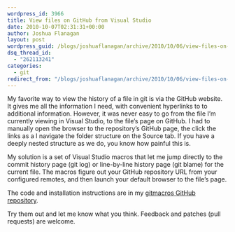 ```yaml
---
wordpress_id: 3966
title: View files on GitHub from Visual Studio
date: 2010-10-07T02:31:31+00:00
author: Joshua Flanagan
layout: post
wordpress_guid: /blogs/joshuaflanagan/archive/2010/10/06/view-files-on-github-from-visual-studio.aspx
dsq_thread_id:
  - "262113241"
categories:
  - git
redirect_from: "/blogs/joshuaflanagan/archive/2010/10/06/view-files-on-github-from-visual-studio.aspx/"
---
```

My favorite way to view the history of a file in git is via the GitHub website. It gives me all the information I need, with convenient hyperlinks to to additional information. However, it was never easy to go from the file I’m currently viewing in Visual Studio, to the file’s page on GitHub. I had to manually open the browser to the repository’s GitHub page, the click the links as a I navigate the folder structure on the Source tab. If you have a deeply nested structure as we do, you know how painful this is.

My solution is a set of Visual Studio macros that let me jump directly to the commit history page (git log) or line-by-line history page (git blame) for the current file. The macros figure out your GitHub repository URL from your configured remotes, and then launch your default browser to the file’s page.

The code and installation instructions are in my <a href="http://github.com/joshuaflanagan/gitmacros" target="_blank">gitmacros GitHub repository</a>.

Try them out and let me know what you think. Feedback and patches (pull requests) are welcome.